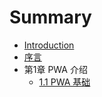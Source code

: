 # Summary

* [Introduction](README.md)
* [序言](xu-yan.md)
* 第1章 PWA 介绍
  * [1.1 PWA 基础](11-pwa-ji-chu.md)

